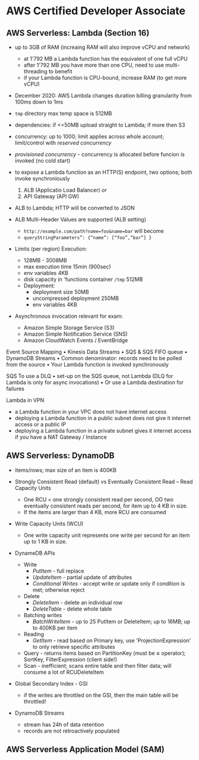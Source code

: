 # AWS Certified Developer Associate


## AWS Serverless: Lambda (Section 16)
- up to 3GB of RAM (increaing RAM will also improve vCPU and network)
  - at 1'792 MB a Lambda function has the equivalent of one full vCPU
  - after 1'792 MB you have more than one CPU, need to use multi-threading to benefit
  - if your Lambda function is CPU-bound, increase RAM (to get more vCPU)
- December 2020: AWS Lambda changes duration billing granularity from 100ms down to 1ms 
- `tmp` directory max temp space is 512MB
- dependencies: if <=50MB upload straight to Lambda; if more then S3
- concurrency: up to 1000; limit applies across whole account; limit/control with _reserved concurrency_
- _provisioned concurrency_ - concurrency is allocated before funcion is invoked (no cold start)
- to expose a Lambda function as an HTTP(S) endpoint, two options; both invoke synchroniously
  1. ALB (Applicatio Load Balancer) _or_
  2. API Gateway (API GW)
- ALB to Lambda; HTTP will be converted to JSON
- ALB Multi-Header Values are supported (ALB setting)
  - `http://example.com/path?name=foo&name=bar`  will become
  - `queryStringParameters”: {“name”: [“foo”,”bar”] }`

- Limits (per region)
  Execution:
    - 128MB - 3008MB
    - max execution time 15min (900sec)
    - env variables 4KB
    - disk capacity in 'functions container `/tmp` 512MB
  - Deployment: 
    - deployment size 50MB
    - uncompressed deployment 250MB
    - env variables 4KB

- Asynchronous invocation relevant for exam:
  - Amazon Simple Storage Service (S3)
  - Amazon Simple Notification Service (SNS)
  - Amazon CloudWatch Events / EventBridge


Event Source Mapping
• Kinesis Data Streams
• SQS & SQS FIFO queue
• DynamoDB Streams
• Common denominator: records need to be polled from the source
• Your Lambda function is invoked synchronously

SQS To use a DLQ
• set-up on the SQS queue, not Lambda (DLQ for Lambda is only for async invocations)
• Or use a Lambda destination for failures

Lambda in VPN
- a Lambda function in your VPC does not have internet access
- deploying a Lambda function in a public subnet does not give it internet access or a public IP
- deploying a Lambda function in a private subnet gives it internet access if you have a NAT Gateway / Instance

## AWS Serverless: DynamoDB
- items/rows; max size of an item is 400KB
- Strongly Consistent Read (default) vs Eventually Consistent Read
– Read Capacity Units
  - One RCU = one strongly consistent read per second, OO two eventually consistent reads per second, for item up to 4 KB in size.
  - If the items are larger than 4 KB, more RCU are consumed
- Write Capacity Units (WCU)
  - One write capacity unit represents one write per second for an item up to 1 KB in size.
- DynameDB APIs
  - Write
    - _PutItem_ - full replace
    - _UpdateItem_ - partial update of attributes
    - _Conditional Writes_ - accept write or update only if condition is met; otherwise reject
  - Delete
    - _DeleteItem_ - delete an individual row
    - _DeleteTable_ - delete whole table
  - Batching writes 
    - _BatchWriteItem_ - up to 25 PutItem or DeleteItem; up to 16MB; up to 400KB per item
  - Reading
    - _GetItem_ - read based on Primary key, use 'ProjectionExpression' to only retrieve specific attributes
  - Query - returns items based on PartitionKey (must be **=** operator); SortKey, FilterExpression (client side!)
  - Scan - inefficient; scans entire table and then filter data; will consume a lot of RCUDeleteItem
 
- Global Secondary Index - GSI
  - if the writes are throttled on the GSI, then the main table will be throttled!

- DynamoDB Streams
  - stream has 24h of data retention
  - records are not retroactively populated





## AWS Serverless Application Model (SAM)

